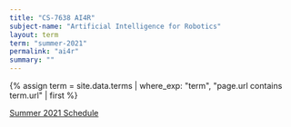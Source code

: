 ```yaml
---
title: "CS-7638 AI4R"
subject-name: "Artificial Intelligence for Robotics"
layout: term
term: "summer-2021"
permalink: "ai4r"
summary: ""
---
```


{% assign term = site.data.terms | where_exp: "term", "page.url contains term.url" | first %}

[Summer 2021 Schedule](https://docs.google.com/spreadsheets/d/1tePBL1L-rseevy6vRbRe2mqcxgGlDudkUYPQLuJSVU4/edit?usp=sharing)
<!-- # Recommended Prerequisites
While computer architecture and C++ are listed as basic prerequisites, having even basic fundamental knowledge is enough to get started. Most of the things required can be picked up during the course. One important thing is to be active on Piazza. From projects to quiz, there are couple of errata, and missing Piazza will be a nightmare. Also, the office hours are not recorded, so need to plan to attend if you are interested. The atmosphere is like a small classroom with a few people and Professor patiently explains and clarifies doubts.

# Project 0 <small>September 7, 2020</small>
Having two monitors or a printout of the instruction will help. You'll need to go through the project document and one or more Piazza posts regarding the same to understand the requirements and avoid confusion. It is not difficult, but definitely draining. You'll need to work on the provided VM, and it is based on Ubuntu 12, so no VS Code (I was heart broken when I discovered it after struggling to set it up for 2 hours). The default RAM, and CPU is less, and can be increased, and network can be enabled as well, but it is highly recommended to not upgrade the Ubuntu (because no one wants to risk getting different results than the one that will be tested upon), or C++ and accompanying libraries. Installing additional software is generally considered safe.

# Projects 1-3 & Midterm <small>November 25, 2020</small>
Projects 1 and 2 are significantly difficult and take time to complete. The disconnect between instructions and clarifications continue. You have to go through the FAQ thread and other student and instructor related follow ups on the project to get a clearer picture of the requirements and help. My partner for project 2 dropped and I had to pull it together at the last moment alone. I strongly recommend running benchmarks with your code changes to get some peace of mind (or the lack thereof). There are a lot of files to submit, so ensure you are not overwriting files from older simulation runs.

Project 3 is pretty much similar with respect to workload and inconsistent instructions. But having a dependable partner turned out to be life saver. The discussions in the group thread with Nolan (instructor) and my partner helped me course-correct my solution.

Midterm was tiring. It had a lot of calculations and by the end of an hour and half, I felt exhausted. I had a few minutes to spare at the end, but felt drained to revise. Of course I did not score above 90, but was not too far behind either. I think practising before the test will help speed up the calculations, and also get you back to the habit of number crunching for two hours straight.

# Final <small>December 19, 2020</small>
You'll get 3 hours to complete the final exam and the syllabus includes content from the midterm. I found the time to be more than generous, but the questions were a little tricky. I was not as prepared as I had hoped, and scored relatively low on the finals. It will take a much deeper knowledge of the coursework and practice to get 90+ in finals. The good news is, if you can score almost perfect marks in the projects, it will boost your grade. Despite my unsatisfactory performance in the final, I managed to bag an A.

# Secrets to success
1. The course is heavily front loaded. Starting at least a week early is recommended. Lagging behind on the week schedule might not be good idea. 
2. Office hours are not recorded. There are only a few people attending and that is a good opportunity to get your doubts cleared directly by the professor. No questions are stupid questions.
3. Stay on top of Piazza posts. There are a lot of errors and clarifications in the problem sets and Projects. Missing important updates from the instructors **will** affect your grade.
4. Run through all the benchmarks for the Projects.
5. Get loads of practice on pen and paper before the midterm and final.

# Learning outcome and applications
## Impacts of branches on code
Conditionals are a part and parcel of our everyday life and we often do not consider the impact of that. With modern multistage CPU pipeline, mispredictions come at a heavy cost. A simple example of this is that operations on a partitioned or sorted array is significantly better as it offers better branch prediction. While most modern compilers and predictors are pretty good at estimating, we should still try to make it simpler for the processor.
## Impacts of premature optimizations
While this point is a little contradicting to my point above, it should be noted that compilers try to make our life easier. While we learn about the internal workings of the processor, compilers too are getting better at producing optimised code. But if we start to manually unroll loops, we might end up introducing a bug or worse confuse the compiler. The first goal should be writing clean code that is easy for *human* to understand. If performance enhancements are required, then we can start tweaking and running benchmarks to confirm if the optimization is actually reaping benefits.
## Many cores and cache coherence
> With many cores, comes many coherence issues.

As multiple cores starts working with the same data, it becomes increasingly difficult to ensure coherence and consistency. Lot of factors have to be taken into account to deal with the problems: cache capacity, correctness, updating memory, bus traffic, cache pollution and so on. In the end, as usual it comes down to trading off something for another.
## Reliability
Disks will fail, datacentres will collapse. Redundancy and error detection are crucial to keep data alive and processing capability alive. The cost and need for dependency deepens on the application - is is a small personal business or a manned space mission? The later will need multiple layers of redundancy and fail-safes to avoid loss of life.

As always, this course covers a lot of exciting topics, and urges one to think when designing a software or hardware system. -->
